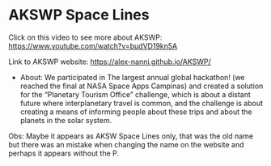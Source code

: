 # AKSWP Space Lines
Click on this video to see more about AKSWP:
https://www.youtube.com/watch?v=budVD19kn5A

Link to AKSWP website: https://alex-nanni.github.io/AKSWP/

- About: We participated in The largest annual global hackathon! (we reached the final at NASA Space Apps Campinas) and created a solution for the “Planetary Tourism Office” challenge, which is about a distant future where interplanetary travel is common, and the challenge is about creating a means of informing people about these trips and about the planets in the solar system.

Obs: Maybe it appears as AKSW Space Lines only, that was the old name but there was an mistake when changing the name on the website and perhaps it appears without the P.
